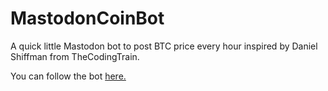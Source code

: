 # MastodonCoinBot
A quick little Mastodon bot to post BTC price every hour inspired by Daniel Shiffman from TheCodingTrain.

You can follow the bot [here.](https://botsin.space/@coinbot)
